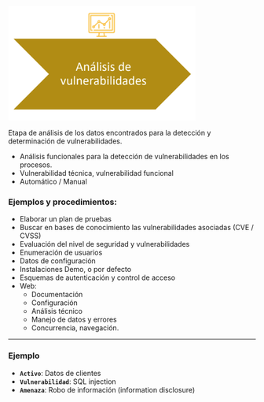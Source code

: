 ![Análisis de vulnerabilidades](../images/vulnerabilities-analisys.png)

Etapa de análisis de los datos encontrados para la detección y determinación de vulnerabilidades.

- Análisis funcionales para la detección de vulnerabilidades en los procesos.
- Vulnerabilidad técnica, vulnerabilidad funcional
- Automático / Manual

### Ejemplos y procedimientos:

- Elaborar un plan de pruebas
- Buscar en bases de conocimiento las vulnerabilidades asociadas (CVE / CVSS)
- Evaluación del nivel de seguridad y vulnerabilidades
- Enumeración de usuarios
- Datos de configuración
- Instalaciones Demo, o por defecto
- Esquemas de autenticación y control de acceso
- Web:
  - Documentación
  - Configuración
  - Análisis técnico
  - Manejo de datos y errores
  - Concurrencia, navegación.

---

### Ejemplo

- **`Activo`**: Datos de clientes
- **`Vulnerabilidad`**: SQL injection
- **`Amenaza`**: Robo de información (information disclosure)
